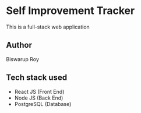 # Self Improvement Tracker
This is a full-stack web application

## Author 
Biswarup Roy

## Tech stack used 
- React JS (Front End)
- Node JS (Back End)
- PostgreSQL (Database)
